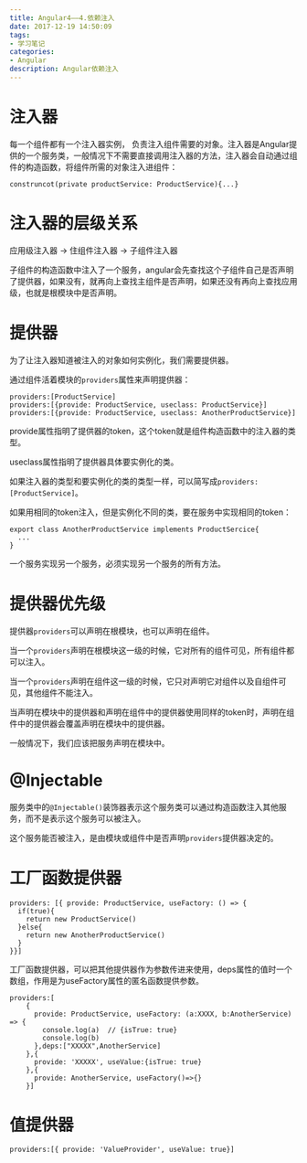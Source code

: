 ```yaml
---
title: Angular4——4.依赖注入
date: 2017-12-19 14:50:09
tags:
- 学习笔记
categories:
- Angular
description: Angular依赖注入
---
```


# 注入器

每一个组件都有一个注入器实例， 负责注入组件需要的对象。注入器是Angular提供的一个服务类，一般情况下不需要直接调用注入器的方法，注入器会自动通过组件的构造函数，将组件所需的对象注入进组件：

```
construncot(private productService: ProductService){...}
```

# 注入器的层级关系

应用级注入器 -> 住组件注入器 -> 子组件注入器

子组件的构造函数中注入了一个服务，angular会先查找这个子组件自己是否声明了提供器，如果没有，就再向上查找主组件是否声明，如果还没有再向上查找应用级，也就是根模块中是否声明。

# 提供器

为了让注入器知道被注入的对象如何实例化，我们需要提供器。

通过组件活着模块的`providers`属性来声明提供器：

```
providers:[ProductService]
providers:[{provide: ProductService, useclass: ProductService}]
providers:[{provide: ProductService, useclass: AnotherProductService}]
```

provide属性指明了提供器的token，这个token就是组件构造函数中的注入器的类型。

useclass属性指明了提供器具体要实例化的类。

如果注入器的类型和要实例化的类的类型一样，可以简写成`providers:[ProductService]`。

如果用相同的token注入，但是实例化不同的类，要在服务中实现相同的token：

```
export class AnotherProductService implements ProductSercice{
  ...
}
```

一个服务实现另一个服务，必须实现另一个服务的所有方法。

# 提供器优先级

提供器`providers`可以声明在根模块，也可以声明在组件。

当一个`providers`声明在根模块这一级的时候，它对所有的组件可见，所有组件都可以注入。

当一个`providers`声明在组件这一级的时候，它只对声明它对组件以及自组件可见，其他组件不能注入。

当声明在模块中的提供器和声明在组件中的提供器使用同样的token时，声明在组件中的提供器会覆盖声明在模块中的提供器。

一般情况下，我们应该把服务声明在模块中。

# @Injectable

服务类中的`@Injectable()`装饰器表示这个服务类可以通过构造函数注入其他服务，而不是表示这个服务可以被注入。

这个服务能否被注入，是由模块或组件中是否声明`providers`提供器决定的。

# 工厂函数提供器

```
providers: [{ provide: ProductService, useFactory: () => {
  if(true){
    return new ProductService()
  }else{
    return new AnotherProductService()
  }
}}]
```

工厂函数提供器，可以把其他提供器作为参数传进来使用，deps属性的值时一个数组，作用是为useFactory属性的匿名函数提供参数。

```
providers:[
	{
	  provide: ProductService, useFactory: (a:XXXX, b:AnotherService) => {
  		console.log(a)	// {isTrue: true}
  		console.log(b)
	  },deps:["XXXXX",AnotherService]
	},{
      provide: 'XXXXX', useValue:{isTrue: true}
	},{
      provide: AnotherService, useFactory()=>{}
	}]
```

# 值提供器

```
providers:[{ provide: 'ValueProvider', useValue: true}]
```

